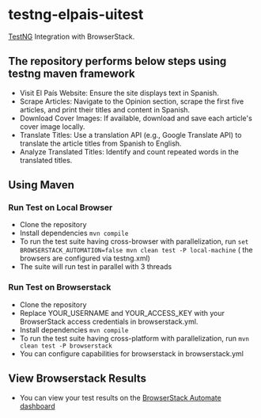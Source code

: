 # testng-elpais-uitest

[TestNG](http://testng.org) Integration with BrowserStack.

## The repository performs below steps using testng maven framework
- Visit El País Website: Ensure the site displays text in Spanish.
- Scrape Articles: Navigate to the Opinion section, scrape the first five articles, and print their titles and content in Spanish.
- Download Cover Images: If available, download and save each article's cover image locally.
- Translate Titles: Use a translation API (e.g., Google Translate API) to translate the article titles from Spanish to English.
- Analyze Translated Titles: Identify and count repeated words in the translated titles.

## Using Maven


### Run Test on Local Browser 
- Clone the repository
- Install dependencies `mvn compile`
- To run the test suite having cross-browser with parallelization, run `set BROWSERSTACK_AUTOMATION=false mvn clean test -P local-machine` ( the browsers are configured via testng.xml)
- The suite will run test in parallel with 3 threads 

### Run Test on Browserstack

- Clone the repository
- Replace YOUR_USERNAME and YOUR_ACCESS_KEY with your BrowserStack access credentials in browserstack.yml.
- Install dependencies `mvn compile`
- To run the test suite having cross-platform with parallelization, run `mvn clean test -P browserstack`
- You can configure capabilities for browserstack in browserstack.yml


## View Browserstack Results
* You can view your test results on the [BrowserStack Automate dashboard](https://www.browserstack.com/automate)
